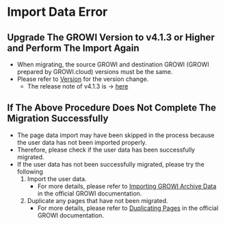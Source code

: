 # Import Data Error

## Upgrade The GROWI Version to v4.1.3 or Higher and Perform The Import Again

- When migrating, the source GROWI and destination GROWI (GROWI prepared by GROWI.cloud) versions must be the same.
- Please refer to [Version](/en/cloud/version.html) for the version change.
  - The release note of v4.1.3 is → [here](https://github.com/weseek/growi/releases/tag/v4.1.3)

## If The Above Procedure Does Not Complete The Migration Successfully

- The page data import may have been skipped in the process because the user data has not been imported properly.
- Therefore, please check if the user data has been successfully migrated.
- If the user data has not been successfully migrated, please try the following
    1. Import the user data.
        - For more details, please refer to [Importing GROWI Archive Data](https://docs.growi.org/en/admin-guide/management-cookbook/import.html#growi-archive-data-import) in the official GROWI documentation.
    1. Duplicate any pages that have not been migrated.
        - For more details, please refer to [Duplicating Pages](https://docs.growi.org/en/guide/tutorial/duplicate_page.html) in the official GROWI documentation.
